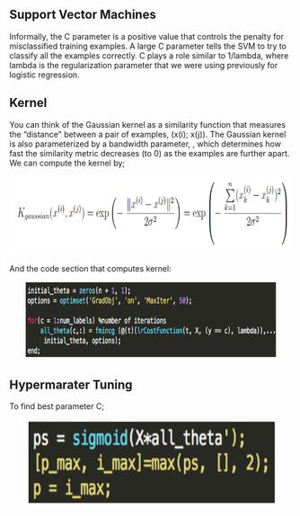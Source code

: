 ## Support Vector Machines


Informally, the C parameter is a positive value that controls the penalty for misclassified training examples. A large C parameter tells the SVM to try to classify all the examples correctly. C plays a role
similar to 1/lambda, where lambda is the regularization parameter that we were using previously for logistic regression.


## Kernel


You can think of the Gaussian kernel as a similarity function that measures the “distance" between a pair of examples, (x(i); x(j)). The Gaussian kernel is also parameterized by a bandwidth parameter, , which determines how fast the similarity metric decreases (to 0) as the examples are further apart. We can compute the kernel by;


<p align="center">
    <img src="https://github.com/yilmazvolkan/CourseraML/blob/master/Weeks/Week6/Res/1.png" width="550" height="140">
</p>


And the code section that computes kernel:


<p align="center">
    <img src="https://github.com/yilmazvolkan/CourseraML/blob/master/Weeks/Week3/Res/2.png" width="450" height="140">
</p>


## Hypermarater Tuning


To find best parameter C;


<p align="center">
    <img src="https://github.com/yilmazvolkan/CourseraML/blob/master/Weeks/Week3/Res/3.png" width="450" height="160">
</p>
